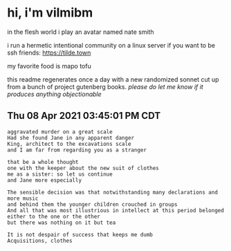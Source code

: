 # hi, i'm vilmibm

in the flesh world i play an avatar named nate smith

i run a hermetic intentional community on a linux server if you want to be ssh friends: https://tilde.town

my favorite food is mapo tofu

this readme regenerates once a day with a new randomized sonnet cut up from a bunch of project gutenberg books.
_please do let me know if it produces anything objectionable_

## Thu 08 Apr 2021 03:45:01 PM CDT

    aggravated murder on a great scale
    Had she found Jane in any apparent danger
    King, architect to the excavations scale
    and I am far from regarding you as a stranger
    
    that be a whole thought
    one with the keeper about the new suit of clothes
    me as a sister: so let us continue
    and Jane more especially
    
    The sensible decision was that notwithstanding many declarations and more music
    and behind them the younger children crouched in groups
    And all that was most illustrious in intellect at this period belonged either to the one or the other
    but there was nothing on it but tea
    
    It is not despair of success that keeps me dumb
    Acquisitions, clothes
